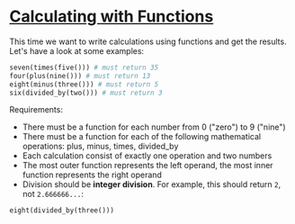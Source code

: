 # [Calculating with Functions](https://www.codewars.com/kata/525f3eda17c7cd9f9e000b39)

This time we want to write calculations using functions and get the results. Let's have a look at some examples:




```python
seven(times(five())) # must return 35
four(plus(nine())) # must return 13
eight(minus(three())) # must return 5
six(divided_by(two())) # must return 3
```



Requirements:
* There must be a function for each number from 0 ("zero") to 9 ("nine")
* There must be a function for each of the following mathematical operations: plus, minus, times, divided_by
* Each calculation consist of exactly one operation and two numbers
* The most outer function represents the left operand, the most inner function represents the right operand
* Division should be **integer division**. For example, this should return `2`, not `2.666666...`:



```python
eight(divided_by(three()))
```

